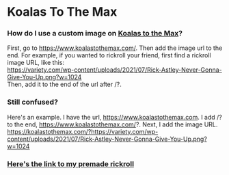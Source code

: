 # Koalas To The Max
### How do I use a custom image on [Koalas to the Max](https://www.koalastothemax.com/)?
First, go to https://www.koalastothemax.com/. Then add the image url to the end. For example, if you wanted to rickroll your friend, first find a rickroll image URL, like this:<br/>
https://variety.com/wp-content/uploads/2021/07/Rick-Astley-Never-Gonna-Give-You-Up.png?w=1024<br/>
Then, add it to the end of the url after /?.<br/>
### Still confused?
Here's an example. I have the url, https://www.koalastothemax.com. I add /? to the end, https://www.koalastothemax.com/?. Next, I add the image URL. https://koalastothemax.com/?https://variety.com/wp-content/uploads/2021/07/Rick-Astley-Never-Gonna-Give-You-Up.png?w=1024<br/>
### [Here's the link to my premade rickroll](https://koalastothemax.com/?https://variety.com/wp-content/uploads/2021/07/Rick-Astley-Never-Gonna-Give-You-Up.png?w=1024)
